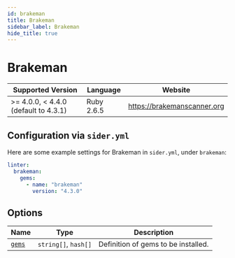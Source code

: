 ```yaml
---
id: brakeman
title: Brakeman
sidebar_label: Brakeman
hide_title: true
---
```


# Brakeman

| Supported Version                    | Language   | Website                     |
| ------------------------------------ | ---------- | --------------------------- |
| >= 4.0.0, < 4.4.0 (default to 4.3.1) | Ruby 2.6.5 | https://brakemanscanner.org |

## Configuration via `sider.yml`

Here are some example settings for Brakeman in `sider.yml`, under `brakeman`:

```yaml
linter:
  brakeman:
    gems:
      - name: "brakeman"
        version: "4.3.0"
```

## Options

| Name                                                                | Type                 | Description                         |
| ------------------------------------------------------------------- | -------------------- | ----------------------------------- |
| [`gems`](../../getting-started/custom-configuration.md#gems-option) | `string[]`, `hash[]` | Definition of gems to be installed. |
